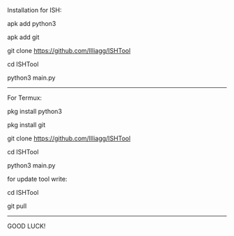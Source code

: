 Installation for ISH: 
         
apk add python3   
                                                                                                                                                                                                                                
apk add git    
                                                                                                                                                                                                                               
git clone https://github.com/Illiagg/ISHTool 
         
cd ISHTool 
         
python3 main.py
        
---------------------------
          
For Termux:
    
pkg install python3
        
pkg install git

git clone https://github.com/Illiagg/ISHTool 
         
cd ISHTool 
         
python3 main.py

for update tool write:

cd ISHTool

git pull

-------------------------

GOOD LUCK!  
